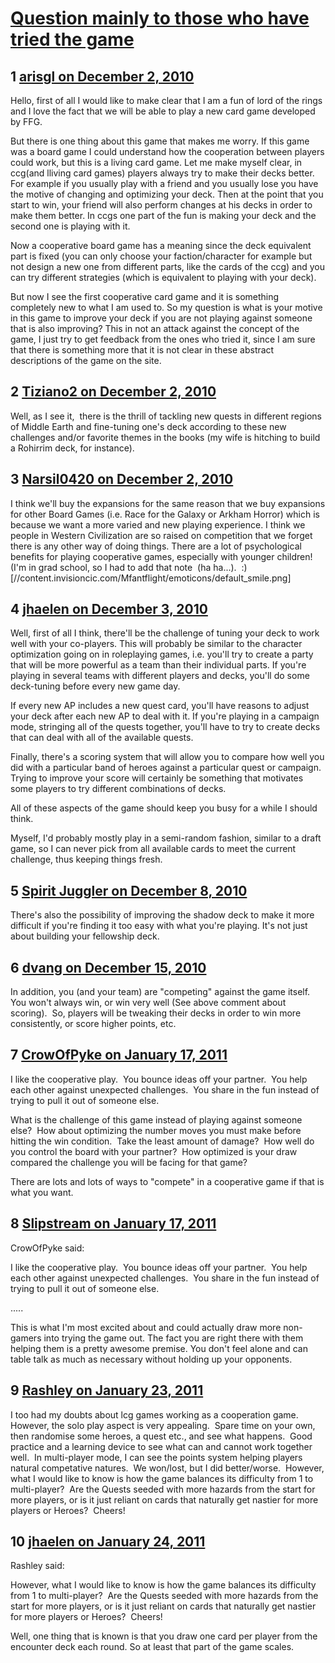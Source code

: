 # [Question mainly to those who have tried the game](https://community.fantasyflightgames.com/topic/39086-question-mainly-to-those-who-have-tried-the-game/)

## 1 [arisgl on December 2, 2010](https://community.fantasyflightgames.com/topic/39086-question-mainly-to-those-who-have-tried-the-game/?do=findComment&comment=391860)

Hello, first of all I would like to make clear that I am a fun of lord of the rings and I love the fact that we will be able to play a new card game developed by FFG.

But there is one thing about this game that makes me worry. If this game was a board game I could understand how the cooperation between players could work, but this is a living card game. Let me make myself clear, in ccg(and lliving card games) players always try to make their decks better. For example if you usually play with a friend and you usually lose you have the motive of changing and optimizing your deck. Then at the point that you start to win, your friend will also perform changes at his decks in order to make them better. In ccgs one part of the fun is making your deck and the second one is playing with it.

Now a cooperative board game has a meaning since the deck equivalent part is fixed (you can only choose your faction/character for example but not design a new one from different parts, like the cards of the ccg) and you can try different strategies (which is equivalent to playing with your deck).

But now I see the first cooperative card game and it is something completely new to what I am used to. So my question is what is your motive in this game to improve your deck if you are not playing against someone that is also improving? This in not an attack against the concept of the game, I just try to get feedback from the ones who tried it, since I am sure that there is something more that it is not clear in these abstract descriptions of the game on the site.

## 2 [Tiziano2 on December 2, 2010](https://community.fantasyflightgames.com/topic/39086-question-mainly-to-those-who-have-tried-the-game/?do=findComment&comment=391943)

Well, as I see it,  there is the thrill of tackling new quests in different regions of Middle Earth and fine-tuning one's deck according to these new challenges and/or favorite themes in the books (my wife is hitching to build a Rohirrim deck, for instance).

## 3 [Narsil0420 on December 2, 2010](https://community.fantasyflightgames.com/topic/39086-question-mainly-to-those-who-have-tried-the-game/?do=findComment&comment=392178)

I think we'll buy the expansions for the same reason that we buy expansions for other Board Games (i.e. Race for the Galaxy or Arkham Horror) which is because we want a more varied and new playing experience. I think we people in Western Civilization are so raised on competition that we forget there is any other way of doing things. There are a lot of psychological benefits for playing cooperative games, especially with younger children! (I'm in grad school, so I had to add that note  (ha ha...).  :) [//content.invisioncic.com/Mfantflight/emoticons/default_smile.png]

## 4 [jhaelen on December 3, 2010](https://community.fantasyflightgames.com/topic/39086-question-mainly-to-those-who-have-tried-the-game/?do=findComment&comment=392304)

Well, first of all I think, there'll be the challenge of tuning your deck to work well with your co-players. This will probably be similar to the character optimization going on in roleplaying games, i.e. you'll try to create a party that will be more powerful as a team than their individual parts. If you're playing in several teams with different players and decks, you'll do some deck-tuning before every new game day.

If every new AP includes a new quest card, you'll have reasons to adjust your deck after each new AP to deal with it. If you're playing in a campaign mode, stringing all of the quests together, you'll have to try to create decks that can deal with all of the available quests.

Finally, there's a scoring system that will allow you to compare how well you did with a particular band of heroes against a particular quest or campaign. Trying to improve your score will certainly be something that motivates some players to try different combinations of decks.

All of these aspects of the game should keep you busy for a while I should think.

Myself, I'd probably mostly play in a semi-random fashion, similar to a draft game, so I can never pick from all available cards to meet the current challenge, thus keeping things fresh.

## 5 [Spirit Juggler on December 8, 2010](https://community.fantasyflightgames.com/topic/39086-question-mainly-to-those-who-have-tried-the-game/?do=findComment&comment=394221)

There's also the possibility of improving the shadow deck to make it more difficult if you're finding it too easy with what you're playing. It's not just about building your fellowship deck.  

## 6 [dvang on December 15, 2010](https://community.fantasyflightgames.com/topic/39086-question-mainly-to-those-who-have-tried-the-game/?do=findComment&comment=396596)

In addition, you (and your team) are "competing" against the game itself.  You won't always win, or win very well (See above comment about scoring).  So, players will be tweaking their decks in order to win more consistently, or score higher points, etc.

## 7 [CrowOfPyke on January 17, 2011](https://community.fantasyflightgames.com/topic/39086-question-mainly-to-those-who-have-tried-the-game/?do=findComment&comment=409826)

I like the cooperative play.  You bounce ideas off your partner.  You help each other against unexpected challenges.  You share in the fun instead of trying to pull it out of someone else.

What is the challenge of this game instead of playing against someone else?  How about optimizing the number moves you must make before hitting the win condition.  Take the least amount of damage?  How well do you control the board with your partner?  How optimized is your draw compared the challenge you will be facing for that game?

There are lots and lots of ways to "compete" in a cooperative game if that is what you want.

## 8 [Slipstream on January 17, 2011](https://community.fantasyflightgames.com/topic/39086-question-mainly-to-those-who-have-tried-the-game/?do=findComment&comment=409890)

CrowOfPyke said:

I like the cooperative play.  You bounce ideas off your partner.  You help each other against unexpected challenges.  You share in the fun instead of trying to pull it out of someone else.

.....



This is what I'm most excited about and could actually draw more non-gamers into trying the game out. The fact you are right there with them helping them is a pretty awesome premise. You don't feel alone and can table talk as much as necessary without holding up your opponents.

## 9 [Rashley on January 23, 2011](https://community.fantasyflightgames.com/topic/39086-question-mainly-to-those-who-have-tried-the-game/?do=findComment&comment=412869)

I too had my doubts about lcg games working as a cooperation game.  However, the solo play aspect is very appealing.  Spare time on your own, then randomise some heroes, a quest etc., and see what happens.  Good practice and a learning device to see what can and cannot work together well.  In multi-player mode, I can see the points system helping players natural competative natures.  We won/lost, but I did better/worse.  However, what I would like to know is how the game balances its difficulty from 1 to multi-player?  Are the Quests seeded with more hazards from the start for more players, or is it just reliant on cards that naturally get nastier for more players or Heroes?  Cheers!

## 10 [jhaelen on January 24, 2011](https://community.fantasyflightgames.com/topic/39086-question-mainly-to-those-who-have-tried-the-game/?do=findComment&comment=413174)

Rashley said:

However, what I would like to know is how the game balances its difficulty from 1 to multi-player?  Are the Quests seeded with more hazards from the start for more players, or is it just reliant on cards that naturally get nastier for more players or Heroes?  Cheers!



Well, one thing that is known is that you draw one card per player from the encounter deck each round. So at least that part of the game scales.

